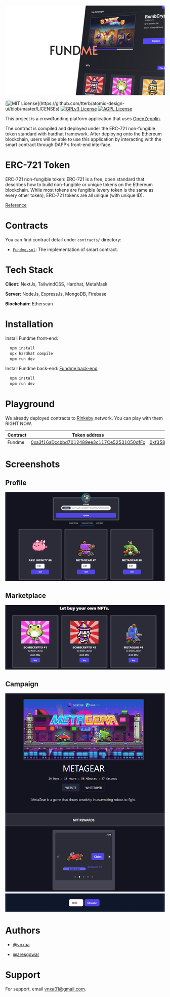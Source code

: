 <p align=center>
<img src="screenshot/icon.png">
</p>

[![MIT License](https://img.shields.io/apm/l/atomic-design-ui.svg?)](https://github.com/tterb/atomic-design-ui/blob/master/LICENSEs)
[![GPLv3 License](https://img.shields.io/badge/License-GPL%20v3-yellow.svg)](https://opensource.org/licenses/)
[![AGPL License](https://img.shields.io/badge/license-AGPL-blue.svg)](http://www.gnu.org/licenses/agpl-3.0)


This project is a crowdfunding platform application that uses [OpenZepplin](https://github.com/OpenZeppelin/openzeppelin-solidity).


The contract is compiled and deployed under the ERC-721 non-fungible token standard with hardhat framework. After deploying onto the Ethereum blockchain, users will be able to use this application by interacting with the smart contract through DAPP’s front-end interface.

# ERC-721 Token

ERC-721 non-fungible token:
    ERC-721 is a free, open standard that describes how to build non-fungible or unique tokens on the Ethereum blockchain. While most tokens are fungible (every token is the same as every other token), ERC-721 tokens are all unique (with unique ID).

[Reference](https://github.com/ethereum/EIPs/blob/master/EIPS/eip-721.md)

# Contracts
You can find contract detail under `contracts/` directory:
- [`Fundme.sol`](./contracts/Fundme.sol):
    The implementation of smart contract.

# Tech Stack

**Client:** NextJs, TailwindCSS, Hardhat, MetaMask 

**Server:** NodeJs, ExpressJs, MongoDB, Firebase

**Blockchain:** Etherscan 

# Installation

Install Fundme front-end:

```bash
  npm install
  npx hardhat compile
  npm run dev
```

Install Fundme back-end: [Fundme back-end](https://github.com/vnxaa/fundme_be)
```bash
  npm install
  npm run dev
```

# Playground

We already deployed contracts to [Rinkeby](https://rinkeby.etherscan.io/) network. You can play with them RIGHT NOW.

| Contract         | Token address | Transaction hash
|------------------|---------------|---------------------
| Fundme  | [0xa3f16aDccbbd7012489ee3c117Ce52531050dfFc](https://rinkeby.etherscan.io/address/0xa3f16adccbbd7012489ee3c117ce52531050dffc) | [0xf358d04dcae1fbc45c178c69e36ea9cc12efae15fbc78dd5080211cec66c95ac](https://rinkeby.etherscan.io/tx/0xf358d04dcae1fbc45c178c69e36ea9cc12efae15fbc78dd5080211cec66c95ac)


# Screenshots

## Profile

<p align=center>
<img src="screenshot/profile.png">
</p>

## Marketplace

<p align=center>
<img src="screenshot/market.png">
</p>

## Campaign

<p align=center>
<img src="screenshot/campaign.png">
</p>


# Authors

- [@vnxaa](https://github.com/vnxaa)

- [@aresgowar](https://github.com/aresgowar)



# Support

For support, email vnxa01@gmail.com.
